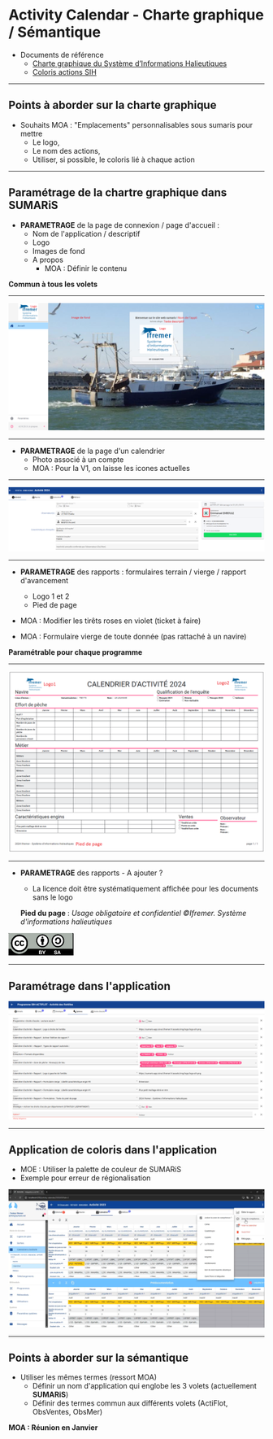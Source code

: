 # Activity Calendar - Charte graphique / Sémantique

- Documents de référence
  - [Charte graphique du Système d’Informations Halieutiques](/projects/common/chg/doc/89387.pdf)
  - [Coloris actions SIH](/projects/common/chg/doc/Couleurs-converties-SIH.docx)

---

## Points à aborder sur la charte graphique

- Souhaits MOA : "Emplacements" personnalisables sous sumaris pour mettre 
  - Le logo, 
  - Le nom des actions, 
  - Utiliser, si possible, le coloris lié à chaque action 

---

## Paramétrage de la chartre graphique dans SUMARiS

- **PARAMETRAGE** de la page de connexion / page d'accueil : 
  - Nom de l'application / descriptif
  - Logo
  - Images de fond
  - A propos
    - MOA : Définir le contenu

**Commun à tous les volets**

---

![chg-accueil](/projects/common/chg/images/chg-page_connexion.png)

---

- **PARAMETRAGE** de la page d'un calendrier
  - Photo associé à un compte
  - MOA : Pour la V1, on laisse les icones actuelles

---

![chg-accueil](/projects/common/chg/images/chg-avatar_person.png)

---

- **PARAMETRAGE** des rapports : formulaires terrain / vierge / rapport d'avancement
  - Logo 1 et 2
  - Pied de page

- MOA : Modifier les tirêts roses en violet (ticket à faire)
- MOA : Formulaire vierge de toute donnée (pas rattaché à un navire)

**Paramétrable pour chaque programme**

---

![chg-rapport](/projects/common/chg/images/chg-rapport.png)

---

- **PARAMETRAGE** des rapports - A ajouter ?
  - La licence doit être systématiquement affichée pour les documents sans le logo

  **Pied du page** : _Usage obligatoire et confidentiel   ©Ifremer. Système d'informations halieutiques_

![chg-licence](/projects/common/chg/images/chg-licence.png)

---

## Paramétrage dans l'application

![chg-parametrage-sumaris](/projects/common/chg/images/chg-sumaris-parametrage.png)<!-- .element: style="width: 90%" -->

---

## Application de coloris dans l'application

- MOE : Utiliser la palette de couleur de SUMARiS
- Exemple pour erreur de régionalisation 

![chg-zone-competence](/projects/common/chg/images/chg-zone-competence.png)<!-- .element: style="width: 80%" -->

---

## Points à aborder sur la sémantique

- Utiliser les mêmes termes (ressort MOA)
  - Définir un nom d'application qui englobe les 3 volets (actuellement **SUMARiS**)
  - Définir des termes commun aux différents volets (ActiFlot, ObsVentes, ObsMer)

**MOA : Réunion en Janvier**
